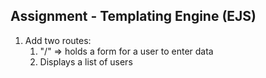 ## Assignment - Templating Engine (EJS)

1. Add two routes:
    1. "/" => holds a form for a user to enter data
    2. Displays a list of users